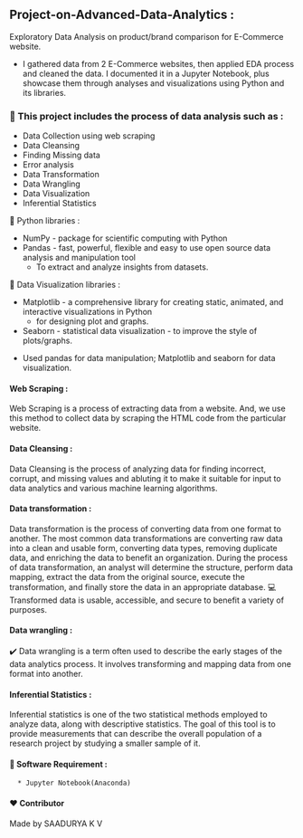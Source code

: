    ##                Project-on-Advanced-Data-Analytics :
Exploratory Data Analysis on product/brand comparison for E-Commerce website.

* I gathered data from 2 E-Commerce websites, then applied EDA process and cleaned the data. I documented it in a Jupyter Notebook, plus showcase them through analyses and visualizations using Python and its libraries.

### 🚀 This project includes the process of data analysis such as :
* Data Collection using web scraping
* Data Cleansing
* Finding Missing data
* Error analysis
* Data Transformation
* Data Wrangling
* Data Visualization
* Inferential Statistics

📗 Python libraries :
  + NumPy  - package for scientific computing with Python
  + Pandas - fast, powerful, flexible and easy to use open source data analysis and manipulation tool
     - To extract and analyze insights from datasets.
 
📗 Data Visualization libraries :
  + Matplotlib - a comprehensive library for creating static, animated, and interactive visualizations in Python
    - for designing plot and graphs.
  + Seaborn - statistical data visualization 
            - to improve the style of plots/graphs.
* Used pandas for data manipulation; Matplotlib and seaborn for data visualization.

#### Web Scraping :
Web Scraping is a process of extracting data from a website. And, we use this method to collect data by scraping the HTML code from the particular website.

#### Data Cleansing :
Data Cleansing is the process of analyzing data for finding incorrect, corrupt, and missing values and abluting it to make it suitable for input to data analytics and various machine learning algorithms.

#### Data transformation :
Data transformation is the process of converting data from one format to another. The most common data transformations are converting raw data into a clean and usable form, converting data types, removing duplicate data, and enriching the data to benefit an organization. During the process of data transformation, an analyst will determine the structure, perform data mapping, extract the data from the original source, execute the transformation, and finally store the data in an appropriate database. 
💻 Transformed data is usable, accessible, and secure to benefit a variety of purposes.

#### Data wrangling :
✔️ Data wrangling is a term often used to describe the early stages of the data analytics process. It involves transforming and mapping data from one format into another.

#### Inferential Statistics :
Inferential statistics is one of the two statistical methods employed to analyze data, along with descriptive statistics. The goal of this tool is to provide measurements that can describe the overall population of a research project by studying a smaller sample of it.

#### 🔑 Software Requirement :
      * Jupyter Notebook(Anaconda)

#### ❤️ Contributor
 Made by SAADURYA K V
